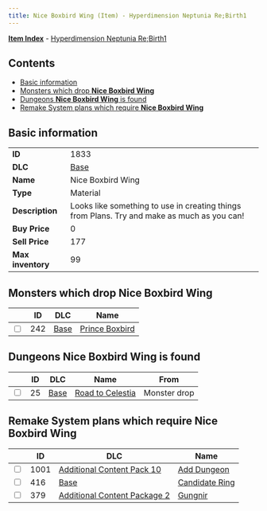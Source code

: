 ```yaml
---
title: Nice Boxbird Wing (Item) - Hyperdimension Neptunia Re;Birth1
---
```


[**Item Index**](/neptunia/rb1/item/index.html) - [Hyperdimension Neptunia Re;Birth1](/neptunia/rb1)

## Contents

- [Basic information](#basic-information)
- [Monsters which drop **Nice Boxbird Wing**](#monsters-which-drop-nice-boxbird-wing)
- [Dungeons **Nice Boxbird Wing** is found](#dungeons-nice-boxbird-wing-is-found)
- [Remake System plans which require **Nice Boxbird Wing**](#remake-system-plans-which-require-nice-boxbird-wing)

## Basic information

|   |   |
| -- | -- |
| **ID** | 1833 |
| **DLC** | [Base](/neptunia/rb1/dlc/1-base.html) |
| **Name** | Nice Boxbird Wing |
| **Type** | Material |
| **Description** | Looks like something to use in creating things from Plans. Try and make as much as you can! |
| **Buy Price** | 0 |
| **Sell Price** | 177 |
| **Max inventory** | 99 |


## Monsters which drop **Nice Boxbird Wing**

|    | ID | DLC | Name |
| -- | -- | --- | ---- |
| <input type="checkbox" id="rb1-monster-1-242" class="trackbox" /> | 242 | [Base](/neptunia/rb1/dlc/1-base.html) | [Prince Boxbird](/neptunia/rb1/monster/1-242-prince-boxbird.html) |


## Dungeons **Nice Boxbird Wing** is found

|    | ID | DLC | Name | From |
| -- | -- | --- | ---- | ---- |
| <input type="checkbox" id="rb1-dungeon-1-25" class="trackbox" /> | 25 | [Base](/neptunia/rb1/dlc/1-base.html) | [Road to Celestia](/neptunia/rb1/dungeon/1-25-road-to-celestia.html) | Monster drop |


## Remake System plans which require **Nice Boxbird Wing**

|    | ID | DLC | Name |
| -- | -- | --- | ---- |
| <input type="checkbox" id="rb1-quest-19-1001" class="trackbox" /> | 1001 | [Additional Content Pack 10](/neptunia/rb1/dlc/19-pack10.html) | [Add Dungeon](/neptunia/rb1/quest/19-1001-add-dungeon.html) |
| <input type="checkbox" id="rb1-quest-1-416" class="trackbox" /> | 416 | [Base](/neptunia/rb1/dlc/1-base.html) | [Candidate Ring](/neptunia/rb1/quest/1-416-candidate-ring.html) |
| <input type="checkbox" id="rb1-quest-11-379" class="trackbox" /> | 379 | [Additional Content Package 2](/neptunia/rb1/dlc/11-pack2.html) | [Gungnir](/neptunia/rb1/quest/11-379-gungnir.html) |
